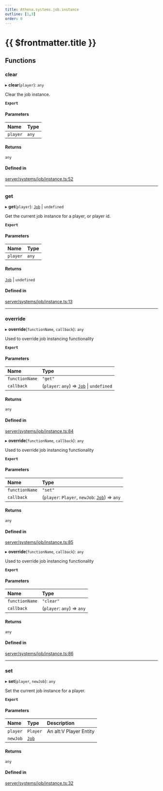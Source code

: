 ```yaml
---
title: Athena.systems.job.instance
outline: [1,3]
order: 0
---
```


# {{ $frontmatter.title }}


## Functions

### clear

▸ **clear**(`player`): `any`

Clear the job instance.

**`Export`**

#### Parameters

| Name | Type |
| :------ | :------ |
| `player` | `any` |

#### Returns

`any`

#### Defined in

[server/systems/job/instance.ts:52](https://github.com/Stuyk/altv-athena/blob/2ba937d/src/core/server/systems/job/instance.ts#L52)

___

### get

▸ **get**(`player`): [`Job`](../classes/server_systems_job_system_Job.md) \| `undefined`

Get the current job instance for a player, or player id.

**`Export`**

#### Parameters

| Name | Type |
| :------ | :------ |
| `player` | `any` |

#### Returns

[`Job`](../classes/server_systems_job_system_Job.md) \| `undefined`

#### Defined in

[server/systems/job/instance.ts:13](https://github.com/Stuyk/altv-athena/blob/2ba937d/src/core/server/systems/job/instance.ts#L13)

___

### override

▸ **override**(`functionName`, `callback`): `any`

Used to override job instancing functionality

**`Export`**

#### Parameters

| Name | Type |
| :------ | :------ |
| `functionName` | ``"get"`` |
| `callback` | (`player`: `any`) => [`Job`](../classes/server_systems_job_system_Job.md) \| `undefined` |

#### Returns

`any`

#### Defined in

[server/systems/job/instance.ts:84](https://github.com/Stuyk/altv-athena/blob/2ba937d/src/core/server/systems/job/instance.ts#L84)

▸ **override**(`functionName`, `callback`): `any`

Used to override job instancing functionality

**`Export`**

#### Parameters

| Name | Type |
| :------ | :------ |
| `functionName` | ``"set"`` |
| `callback` | (`player`: `Player`, `newJob`: [`Job`](../classes/server_systems_job_system_Job.md)) => `any` |

#### Returns

`any`

#### Defined in

[server/systems/job/instance.ts:85](https://github.com/Stuyk/altv-athena/blob/2ba937d/src/core/server/systems/job/instance.ts#L85)

▸ **override**(`functionName`, `callback`): `any`

Used to override job instancing functionality

**`Export`**

#### Parameters

| Name | Type |
| :------ | :------ |
| `functionName` | ``"clear"`` |
| `callback` | (`player`: `any`) => `any` |

#### Returns

`any`

#### Defined in

[server/systems/job/instance.ts:86](https://github.com/Stuyk/altv-athena/blob/2ba937d/src/core/server/systems/job/instance.ts#L86)

___

### set

▸ **set**(`player`, `newJob`): `any`

Set the current job instance for a player.

**`Export`**

#### Parameters

| Name | Type | Description |
| :------ | :------ | :------ |
| `player` | `Player` | An alt:V Player Entity |
| `newJob` | [`Job`](../classes/server_systems_job_system_Job.md) |  |

#### Returns

`any`

#### Defined in

[server/systems/job/instance.ts:32](https://github.com/Stuyk/altv-athena/blob/2ba937d/src/core/server/systems/job/instance.ts#L32)
